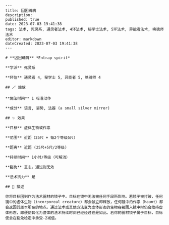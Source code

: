 
    ---
    title: 囚困魂魄
    description: 
    published: true
    date: 2023-07-03 19:41:38
    tags: 法术, 死灵系, 通灵者法术, 4环法术, 秘学士法术, 5环法术, 异能者法术, 唤魂师法术
    editor: markdown
    dateCreated: 2023-07-03 19:41:38
    ---

    # **囚困魂魄** *Entrap spirit*

    **学派** 死灵系 

    **环位** 通灵者 4, 秘学士 5, 异能者 5, 唤魂师 4

    ## 🪄 施放

    **施法时间** 1 标准动作

    **成分** 语言, 姿势, 法器 (a small silver mirror)

    ## ✨ 效果 

    **目标** 虚体生物或作祟 

    **范围** 近距（25尺 + 每2个等级5尺）

    **距离** 近距 (25尺+5尺/2等级)  

    **持续时间** 1小时/等级（可解消） 

    **豁免** 意志，通过则无效

    **法术抗力** 是

    ## 📖 描述

    你将目标困到作为法术器材的镜子中。目标在镜中无法被任何手段所影响。若镜子被打破，任何镜中的虚体生物（incorporeal creature）都会被立即释放，任何镜中的作祟（haunt）都会返回其原本所在的地点。通过法术或其他方法变为虚体形态的生物在被困入镜中时仍会维持虚体形态，即便使其化为虚体的法术持续时间已经经过也是如此。若你的器材镜子属于目标，目标便会在豁免检定中承受-2减值。
    